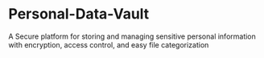 # Personal-Data-Vault
A Secure platform for storing and managing sensitive personal information with encryption, access control, and easy file categorization
